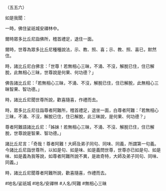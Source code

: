 （五五六）

如是我聞：

一時，佛住娑祇城安禪林中。

爾時眾多比丘尼詣佛所，稽首禮足，退住一面。

爾時，世尊為眾多比丘尼種種說法，示、教、照、喜；示、教、照、喜已，默然住。

時，諸比丘尼白佛言：「世尊！若無相心三昧，不涌、不沒，解脫已住，住已解脫，此無相心三昧，世尊說是何果、何功德？」

佛告諸比丘尼：「若無相心三昧，不涌、不沒，解脫已住，住已解脫，此無相心三昧智果、智功德。」

時，諸比丘尼聞世尊所說，歡喜隨喜，作禮而去。

時，眾多比丘尼往詣尊者阿難所，稽首禮足，退坐一面，白尊者阿難：「若無相心三昧，不涌、不沒，解脫已住，住已解脫，此三昧說，是何果、何功德？」

尊者阿難語諸比丘尼：「姊妹！若無相心三昧，不涌、不沒、解脫已住，住已解脫，世尊說是智果、智功德。」

諸比丘尼言：「奇哉！尊者阿難！大師及弟子同句、同味、同義，所謂第一句義。今諸比丘尼詣世尊所，以如是句、如是味、如是義問世尊，世尊亦已如是句、如是味、如是義為我等說，如尊者阿難所說不異，是故奇特，大師及弟子同句、同味、同義。」

時，諸比丘尼聞尊者阿難所說，歡喜隨喜，作禮而去。

#地名/娑祇城
#地名/安禪林
#人名/阿難
#無相心三昧
